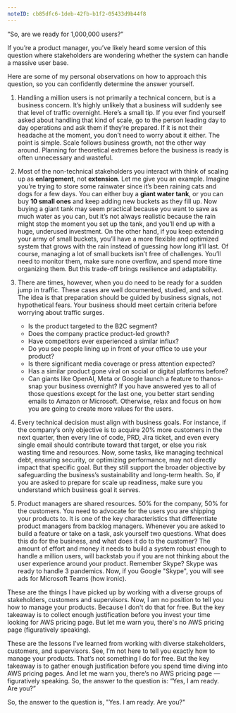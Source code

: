 ```yaml
---
noteID: cb85dfc6-1deb-42fb-b1f2-05433d9b44f8
---
```


“So, are we ready for 1,000,000 users?”

If you’re a product manager, you’ve likely heard some version of this question where stakeholders are wondering whether the system can handle a massive user base.

Here are some of my personal observations on how to approach this question, so you can confidently determine the answer yourself.

1. Handling a million users is not primarily a technical concern, but is a business concern. It’s highly unlikely that a business will suddenly see that level of traffic overnight. Here’s a small tip. If you ever find yourself asked about handling that kind of scale, go to the person leading day to day operations and ask them if they’re prepared. If it is not their headache at the moment, you don’t need to worry about it either. The point is simple. Scale follows business growth, not the other way around. Planning for theoretical extremes before the business is ready is often unnecessary and wasteful.

2. Most of the non-technical stakeholders you interact with think of scaling up as **enlargement**, not **extension**. Let me give you an example. Imagine you’re trying to store some rainwater since it’s been raining cats and dogs for a few days. You can either buy a **giant water tank**, or you can buy **10 small ones** and keep adding new buckets as they fill up. Now buying a giant tank may seem practical because you want to save as much water as you can, but it’s not always realistic because the rain might stop the moment you set up the tank, and you’ll end up with a huge, underused investment. On the other hand, if you keep extending your army of small buckets, you’ll have a more flexible and optimized system that grows with the rain instead of guessing how long it’ll last. Of course, managing a lot of small buckets isn’t free of challenges. You’ll need to monitor them, make sure none overflow, and spend more time organizing them. But this trade-off brings resilience and adaptability.

3. There are times, however, when you do need to be ready for a sudden jump in traffic. These cases are well documented, studied, and solved. The idea is that  preparation should be guided by business signals, not hypothetical fears. Your business should meet certain criteria before worrying about traffic surges.
	- Is the product targeted to the B2C segment?
	- Does the company practice product-led growth?
	- Have competitors ever experienced a similar influx?
	- Do you see people lining up in front of your office to use your product?
	- Is there significant media coverage or press attention expected?
	- Has a similar product gone viral on social or digital platforms before?
	- Can giants like OpenAI, Meta or Google launch a feature to thanos-snap your business overnight?
	If you have answered yes to all of those questions except for the last one, you better start sending emails to Amazon or Microsoft. Otherwise, relax and focus on how you are going to create more values for the users.

4. Every technical decision must align with business goals. For instance, if the company’s only objective is to acquire 20% more customers in the next quarter, then every line of code, PRD, Jira ticket, and even every single email should contribute toward that target, or else you risk wasting time and resources. Now, some tasks, like managing technical debt, ensuring security, or optimizing performance, may not directly impact that specific goal. But they still support the broader objective by safeguarding the business’s sustainability and long-term health. So, if you are asked to prepare for scale up readiness, make sure you understand which business goal it serves. 

5. Product managers are shared resources. 50% for the company, 50% for the customers. You need to advocate for the users you are shipping your products to. It is one of the key characteristics that differentiate product managers from backlog managers. Whenever you are asked to build a feature or take on a task, ask yourself two questions. What does this do for the business, and what does it do to the customer? The amount of effort and money it needs to build a system robust enough to handle a million users, will backstab you if you are not thinking about the user experience around your product. Remember Skype? Skype was ready to handle 3 pandemics. Now, if you Google "Skype", you will see ads for Microsoft Teams (how ironic).

These are the things I have picked up by working with a diverse groups of stakeholders, customers and supervisors. Now, I am no position to tell you how to manage your products. Because I don't do that for free. But the key takeaway is to collect enough justification before you invest your time looking for AWS pricing page. But let me warn you, there's no AWS pricing page (figuratively speaking). 

These are the lessons I’ve learned from working with diverse stakeholders, customers, and supervisors. See, I’m not here to tell you exactly how to manage your products. That’s not something I do for free. But the key takeaway is to gather enough justification before you spend time diving into AWS pricing pages. And let me warn you, there’s no AWS pricing page — figuratively speaking. So, the answer to the question is: “Yes, I am ready. Are you?”

So, the answer to the question is, "Yes. I am ready. Are you?"